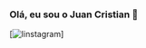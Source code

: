 ### Olá, eu sou o Juan Cristian 🧛
[![Iinstagram](https://img.shields.io/badge/Instagram-E4405F?style=for-the-badge&logo=instagram&logoColor=white)]
